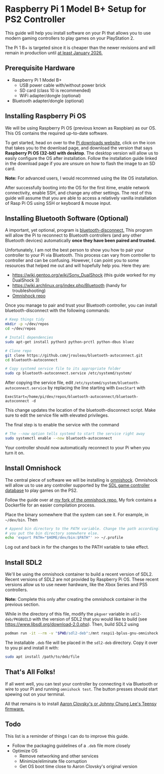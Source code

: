 # Raspberry Pi 1 Model B+ Setup for PS2 Controller

This guide will help you install software on your Pi that allows you to use modern gaming controllers to play games on your PlayStation 2.

The Pi 1 B+ is targeted since it is cheaper than the newer revisions and will remain in production until [at least January 2026.](https://www.raspberrypi.org/products/raspberry-pi-1-model-b-plus/)

## Prerequisite Hardware

- Raspberry Pi 1 Model B+
  - USB power cable with/without power brick
  - SD card (class 10 is recommended)
  - WiFi adapter/dongle (optional)
- Bluetooth adapter/dongle (optional)

## Installing Raspberry Pi OS

We will be using Raspberry Pi OS (previous known as Raspbian) as our OS. This OS contains the required up-to-date software.

To get started, head on over to the [Pi downloads website](https://www.raspberrypi.org/downloads/), click on the icon that takes you to the download page, and download the version that says **Raspberry Pi OS (32-bit) with desktop**. The desktop version will allow us to easily configure the OS after installation. Follow the installation guide linked in the download page if you are unsure on how to flash the image to an SD card.

**Note:** For advanced users, I would recommned using the lite OS installation.

After successfully booting into the OS for the first itime, enable network connectivity, enable SSH, and change any other settings. The rest of this guide will assume that you are able to access a relatively vanilla installation of Rasp Pi OS using SSH or keyboard & mouse input.

## Installing Bluetooth Software (Optional)

A important, yet optional, program is [bluetooth-disconnect.](https://github.com/jrouleau/bluetooth-autoconnect) This program will allow the Pi to reconnect to Bluetooth controllers (and any other Bluetooth devices) automatically **once they have been paired and trusted.**

Unfortunately, I am not the best person to show you how to pair your controller to your Pi via Bluetooth. This process can vary from controller to controller and can be confusing. However, I can point you to some resources that helped me out and will hopefully help you. Here they are:
- https://wiki.gentoo.org/wiki/Sony_DualShock (this guide worked for my
  DualShock 3)
- https://wiki.archlinux.org/index.php/Bluetooth (handy for troubleshooting)
- [Omnishock repo](https://github.com/ticky/omnishock/)

Once you manage to pair and trust your Bluetooth controller, you can install bluetooth-disconnect with the following commands:
```sh
# Keep things tidy
mkdir -p ~/dev/repos
cd ~/dev/repos

# Install dependencies
sudo apt-get install python3 python-prctl python-dbus bluez

# Clone repo
git clone https://github.com/jrouleau/bluetooth-autoconnect.git
cd bluetooth-autoconnect

# Copy systemd service file to its appropriate folder
sudo cp bluetooth-autoconnect.service /etc/systemd/system/
```

After copying the service file, edit `/etc/systemd/system/bluetooth-autoconnect.service` by replacing the line starting with `ExecStart` with
```
ExecStart=/home/pi/dev/repos/bluetooth-autoconnect/bluetooth-autoconnect -d
```

This change updates the location of the bluetooth-disconnect script. Make sure to edit the service file with elevated privileges.

The final step is to enable the service with the command
```sh
# The --now option tells systemd to start the service right away
sudo systemctl enable --now bluetooth-autoconnect
```

Your controller should now automatically reconnect to your Pi when you turn it on.

## Install Omnishock

The central piece of software we will be installing is [omnishock](https://github.com/ticky/omnishock/). Omnishock will allow us to use any controller supported by the [SDL game controller database](https://github.com/gabomdq/SDL_GameControllerDB/) to play games on the PS2.

Follow the guide over at [my fork of the omnishock repo.](https://github.com/ejuarezg/omnishock/#building-for-the-raspberry-pi-1-b) My fork contains a Dockerfile for an easier compilation process.

Place the binary somewhere that the system can see it. For example, in `~/dev/bin`. Then
```sh
# Append bin directory to the PATH variable. Change the path accordingly if
# you put the bin directory somewhere else.
echo 'export PATH="$HOME/dev/bin:$PATH"' >> ~/.profile
```

Log out and back in for the changes to the PATH variable to take effect.

## Install SDL2

We'll be using the omnishock container to build a recent version of SDL2. Recent versions of SDL2 are not provided by Raspberry Pi OS. These recent versions allow us to use newer hardware, like the Xbox Series and PS5 controllers.

**Note:** Complete this only after creating the omnishock container in the previous section.

While in the directory of this file, modify the `pkgver` variable in `sdl2-deb/PKGBUILD` with the version of SDL2 that you would like to build (see https://www.libsdl.org/download-2.0.php). Then, build SDL2 using
```sh
podman run -it --rm -v "$PWD/sdl2-deb":/mnt raspi1-bplus-gnu-omnishock bash /mnt/make-deb.sh
```

The installable `.deb` file will be placed in the `sdl2-deb` directory. Copy it over to you pi and install it with:
```sh
sudo apt install /path/to/deb/file
```

## That's All Folks!

If all went well, you can test your controller by connecting it via Bluetooth or wire to your Pi and running `omnishock test`. The button presses should start spewing out on your terminal.

All that remains is to install [Aaron Clovsky's or Johnny Chung Lee's Teensy firmware.](https://github.com/ticky/omnishock/#supported-hardware)

## Todo

This list is a reminder of things I can do to improve this guide.

- Follow the packaging guidelines of a `.deb` file more closely
- Optimize OS
    - Remove networking and other services
    - Minimize/eliminate file corruption
    - Get OS boot time close to Aaron Clovsky's original version

